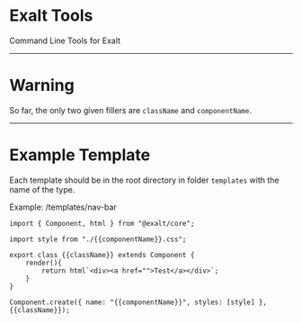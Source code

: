# Exalt Tools
Command Line Tools for Exalt

---

# Warning
So far, the only two given fillers are `className` and `componentName`.

---

# Example Template

Each template should be in the root directory in folder `templates` with the name of the type. 

Example: /templates/nav-bar
```
import { Component, html } from "@exalt/core";

import style from "./{{componentName}}.css";

export class {{className}} extends Component {
    render(){
        return html`<div><a href="">Test</a></div>`;
    }
}

Component.create({ name: "{{componentName}}", styles: [style] }, {{className}});
```
